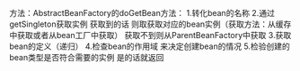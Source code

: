 方法：AbstractBeanFactory的doGetBean方法：
1.转化bean的名称	
2.通过getSingleton获取实例
  获取到的话 则取获取对应的bean实例（获取方法：从缓存中获取或者从bean工厂中获取）
  获取不到则从ParentBeanFactory中获取
3.获取bean的定义（递归）
4.检查bean的作用域 来决定创建bean的情况
5.检验创建的bean类型是否符合需要的实例 是的话就返回
